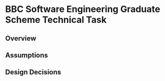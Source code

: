 # BBC Software Engineering Graduate Scheme Technical Task

## Overview

## Assumptions

## Design Decisions
